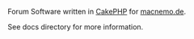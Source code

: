 Forum Software written in [CakePHP](http://cakephp.org/) for
[macnemo.de](http://macnemo.de).

See docs directory for more information.

